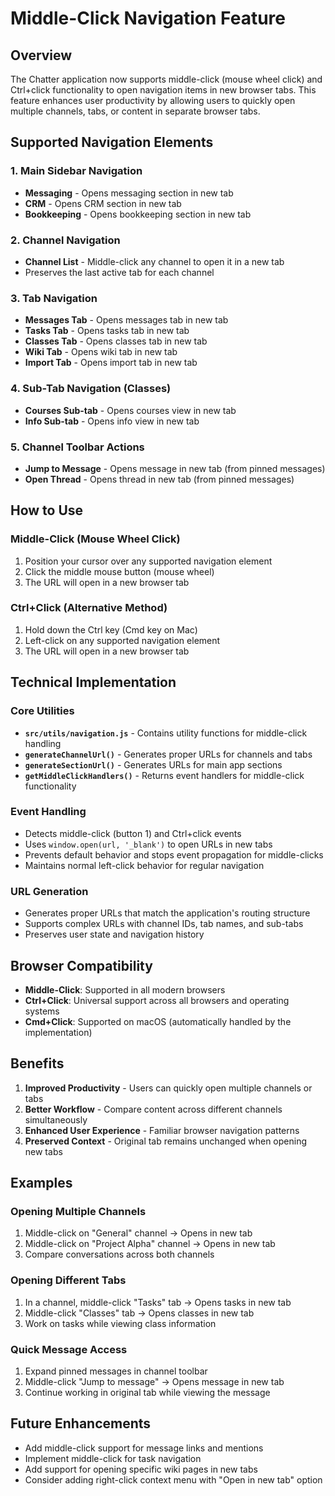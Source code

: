 # Middle-Click Navigation Feature

## Overview

The Chatter application now supports middle-click (mouse wheel click) and Ctrl+click functionality to open navigation items in new browser tabs. This feature enhances user productivity by allowing users to quickly open multiple channels, tabs, or content in separate browser tabs.

## Supported Navigation Elements

### 1. Main Sidebar Navigation
- **Messaging** - Opens messaging section in new tab
- **CRM** - Opens CRM section in new tab  
- **Bookkeeping** - Opens bookkeeping section in new tab

### 2. Channel Navigation
- **Channel List** - Middle-click any channel to open it in a new tab
- Preserves the last active tab for each channel

### 3. Tab Navigation
- **Messages Tab** - Opens messages tab in new tab
- **Tasks Tab** - Opens tasks tab in new tab
- **Classes Tab** - Opens classes tab in new tab
- **Wiki Tab** - Opens wiki tab in new tab
- **Import Tab** - Opens import tab in new tab

### 4. Sub-Tab Navigation (Classes)
- **Courses Sub-tab** - Opens courses view in new tab
- **Info Sub-tab** - Opens info view in new tab

### 5. Channel Toolbar Actions
- **Jump to Message** - Opens message in new tab (from pinned messages)
- **Open Thread** - Opens thread in new tab (from pinned messages)

## How to Use

### Middle-Click (Mouse Wheel Click)
1. Position your cursor over any supported navigation element
2. Click the middle mouse button (mouse wheel)
3. The URL will open in a new browser tab

### Ctrl+Click (Alternative Method)
1. Hold down the Ctrl key (Cmd key on Mac)
2. Left-click on any supported navigation element
3. The URL will open in a new browser tab

## Technical Implementation

### Core Utilities
- **`src/utils/navigation.js`** - Contains utility functions for middle-click handling
- **`generateChannelUrl()`** - Generates proper URLs for channels and tabs
- **`generateSectionUrl()`** - Generates URLs for main app sections
- **`getMiddleClickHandlers()`** - Returns event handlers for middle-click functionality

### Event Handling
- Detects middle-click (button 1) and Ctrl+click events
- Uses `window.open(url, '_blank')` to open URLs in new tabs
- Prevents default behavior and stops event propagation for middle-clicks
- Maintains normal left-click behavior for regular navigation

### URL Generation
- Generates proper URLs that match the application's routing structure
- Supports complex URLs with channel IDs, tab names, and sub-tabs
- Preserves user state and navigation history

## Browser Compatibility

- **Middle-Click**: Supported in all modern browsers
- **Ctrl+Click**: Universal support across all browsers and operating systems
- **Cmd+Click**: Supported on macOS (automatically handled by the implementation)

## Benefits

1. **Improved Productivity** - Users can quickly open multiple channels or tabs
2. **Better Workflow** - Compare content across different channels simultaneously
3. **Enhanced User Experience** - Familiar browser navigation patterns
4. **Preserved Context** - Original tab remains unchanged when opening new tabs

## Examples

### Opening Multiple Channels
1. Middle-click on "General" channel → Opens in new tab
2. Middle-click on "Project Alpha" channel → Opens in new tab
3. Compare conversations across both channels

### Opening Different Tabs
1. In a channel, middle-click "Tasks" tab → Opens tasks in new tab
2. Middle-click "Classes" tab → Opens classes in new tab
3. Work on tasks while viewing class information

### Quick Message Access
1. Expand pinned messages in channel toolbar
2. Middle-click "Jump to message" → Opens message in new tab
3. Continue working in original tab while viewing the message

## Future Enhancements

- Add middle-click support for message links and mentions
- Implement middle-click for task navigation
- Add support for opening specific wiki pages in new tabs
- Consider adding right-click context menu with "Open in new tab" option 